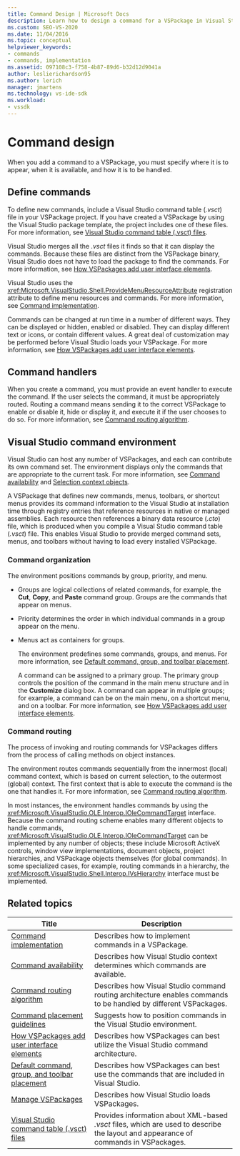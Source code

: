 ```yaml
---
title: Command Design | Microsoft Docs
description: Learn how to design a command for a VSPackage in Visual Studio. Including, how to specify where it appears, when it is available, and how it is to be handled.
ms.custom: SEO-VS-2020
ms.date: 11/04/2016
ms.topic: conceptual
helpviewer_keywords:
- commands
- commands, implementation
ms.assetid: 097108c3-f758-4b87-89d6-b32d12d9041a
author: leslierichardson95
ms.author: lerich
manager: jmartens
ms.technology: vs-ide-sdk
ms.workload:
- vssdk
---
```

# Command design
When you add a command to a VSPackage, you must specify where it is to appear, when it is available, and how it is to be handled.

## Define commands
 To define new commands, include a Visual Studio command table (*.vsct*) file in your VSPackage project. If you have created a VSPackage by using the Visual Studio package template, the project includes one of these files. For more information, see [Visual Studio command table (.vsct) files](../../extensibility/internals/visual-studio-command-table-dot-vsct-files.md).

 Visual Studio merges all the *.vsct* files it finds so that it can display the commands. Because these files are distinct from the VSPackage binary, Visual Studio does not have to load the package to find the commands. For more information, see [How VSPackages add user interface elements](../../extensibility/internals/how-vspackages-add-user-interface-elements.md).

 Visual Studio uses the <xref:Microsoft.VisualStudio.Shell.ProvideMenuResourceAttribute> registration attribute to define menu resources and commands. For more information, see [Command implementation](../../extensibility/internals/command-implementation.md).

 Commands can be changed at run time in a number of different ways. They can be displayed or hidden, enabled or disabled. They can display different text or icons, or contain different values. A great deal of customization may be performed before Visual Studio loads your VSPackage. For more information, see [How VSPackages add user interface elements](../../extensibility/internals/how-vspackages-add-user-interface-elements.md).

## Command handlers
 When you create a command, you must provide an event handler to execute the command. If the user selects the command, it must be appropriately routed. Routing a command means sending it to the correct VSPackage to enable or disable it, hide or display it, and execute it if the user chooses to do so. For more information, see [Command routing algorithm](../../extensibility/internals/command-routing-algorithm.md).

## Visual Studio command environment
 Visual Studio can host any number of VSPackages, and each can contribute its own command set. The environment displays only the commands that are appropriate to the current task. For more information, see [Command availability](../../extensibility/internals/command-availability.md) and [Selection context objects](../../extensibility/internals/selection-context-objects.md).

 A VSPackage that defines new commands, menus, toolbars, or shortcut menus provides its command information to the Visual Studio at installation time through registry entries that reference resources in native or managed assemblies. Each resource then references a binary data resource (*.cto*) file, which is produced when you compile a Visual Studio command table (*.vsct*) file. This enables Visual Studio to provide merged command sets, menus, and toolbars without having to load every installed VSPackage.

### Command organization
 The environment positions commands by group, priority, and menu.

- Groups are logical collections of related commands, for example, the **Cut**, **Copy**, and **Paste** command group. Groups are the commands that appear on menus.

- Priority determines the order in which individual commands in a group appear on the menu.

- Menus act as containers for groups.

  The environment predefines some commands, groups, and menus. For more information, see [Default command, group, and toolbar placement](../../extensibility/internals/default-command-group-and-toolbar-placement.md).

  A command can be assigned to a primary group. The primary group controls the position of the command in the main menu structure and in the **Customize** dialog box. A command can appear in multiple groups; for example, a command can be on the main menu, on a shortcut menu, and on a toolbar. For more information, see [How VSPackages add user interface elements](../../extensibility/internals/how-vspackages-add-user-interface-elements.md).

### Command routing
 The process of invoking and routing commands for VSPackages differs from the process of calling methods on object instances.

 The environment routes commands sequentially from the innermost (local) command context, which is based on current selection, to the outermost (global) context. The first context that is able to execute the command is the one that handles it. For more information, see [Command routing algorithm](../../extensibility/internals/command-routing-algorithm.md).

 In most instances, the environment handles commands by using the <xref:Microsoft.VisualStudio.OLE.Interop.IOleCommandTarget> interface. Because the command routing scheme enables many different objects to handle commands, <xref:Microsoft.VisualStudio.OLE.Interop.IOleCommandTarget> can be implemented by any number of objects; these include Microsoft ActiveX controls, window view implementations, document objects, project hierarchies, and VSPackage objects themselves (for global commands). In some specialized cases, for example, routing commands in a hierarchy, the <xref:Microsoft.VisualStudio.Shell.Interop.IVsHierarchy> interface must be implemented.

## Related topics

|Title|Description|
|-----------|-----------------|
|[Command implementation](../../extensibility/internals/command-implementation.md)|Describes how to implement commands in a VSPackage.|
|[Command availability](../../extensibility/internals/command-availability.md)|Describes how Visual Studio context determines which commands are available.|
|[Command routing algorithm](../../extensibility/internals/command-routing-algorithm.md)|Describes how Visual Studio command routing architecture enables commands to be handled by different VSPackages.|
|[Command placement guidelines](../../extensibility/internals/command-placement-guidelines.md)|Suggests how to position commands in the Visual Studio environment.|
|[How VSPackages add user interface elements](../../extensibility/internals/how-vspackages-add-user-interface-elements.md)|Describes how VSPackages can best utilize the Visual Studio command architecture.|
|[Default command, group, and toolbar placement](../../extensibility/internals/default-command-group-and-toolbar-placement.md)|Describes how VSPackages can best use the commands that are included in Visual Studio.|
|[Manage VSPackages](../../extensibility/managing-vspackages.md)|Describes how Visual Studio loads VSPackages.|
|[Visual Studio command table (.vsct) files](../../extensibility/internals/visual-studio-command-table-dot-vsct-files.md)|Provides information about XML-based *.vsct* files, which are used to describe the layout and appearance of commands in VSPackages.|
